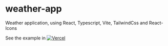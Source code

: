 # weather-app
Weather application, using React, Typescript, Vite, TailwindCss and React-Icons

See the example in [![Vercel](https://vercel.com/button)](https://weather-ce8bk0kjp-anuarserp.vercel.app)
